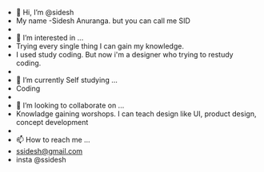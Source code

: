 - 👋 Hi, I’m @sidesh
- My name -Sidesh Anuranga. but you can call me SID
- 
- 👀 I’m interested in ...
-   Trying every single thing I can gain my knowledge.
-   I used study coding. But now i'm a designer who trying to restudy coding.
- 
- 🌱 I’m currently Self studying ...
- Coding
- 
- 💞️ I’m looking to collaborate on ...
- Knowladge gaining worshops. I can teach design like UI, product design, concept development
- 
- 📫 How to reach me ...
- ssidesh@gmail.com
- insta @ssidesh

<!---
sidesh/sidesh is a ✨ special ✨ repository because its `README.md` (this file) appears on your GitHub profile.
You can click the Preview link to take a look at your changes.
--->
